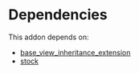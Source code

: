 # Dependencies

This addon depends on:

- [base_view_inheritance_extension](../../odoo-bringout-oca-server-tools-base_view_inheritance_extension)
- [stock](../../odoo-bringout-oca-ocb-stock)
